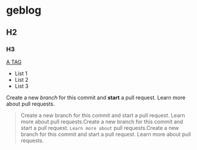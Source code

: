 # geblog
## H2
### H3

[A TAG](https://baidu.com)

- List 1
- List 2
- List 3

Create a new *branch* for this commit and **start** a pull request. Learn more about pull requests.

> Create a new branch for this commit and start a pull request. Learn more about pull requests.Create a new branch for this commit and start a pull request. `Learn more about` pull requests.Create a new branch for this commit and start a pull request. Learn more about pull requests.
